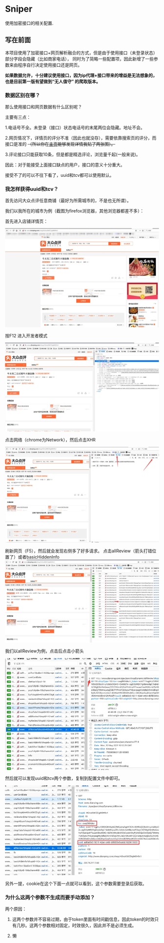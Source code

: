 # Sniper

使用加密接口的相关配置.

## 写在前面

本项目使用了加密接口+网页解析融合的方式，但是由于使用接口（未登录状态）部分字段会隐藏（比如商家电话），
同时为了简略一些配置项，因此新增了一些参数来由程序自行决定使用接口还是网页。

**如果数据允许，十分建议使用接口，因为ip代理+接口带来的增益是无法想象的，也是目前第一版有望做到“无人值守”
的爬取版本。**

### 数据区别在哪？

那么使用接口和网页数据有什么区别呢？

主要有三点：

1.电话号不全。未登录（接口）状态电话号的末尾两位会隐藏。地址不会。

2.网页情况下，详情页的评分不准（因此也就没存），需要依靠搜索页的评分，而接口是准的 
~~（所以你在[主页](https://github.com/Sniper970119/dianping_spider#%E5%95%86%E5%AE%B6%E8%AF%A6%E6%83%85%E9%A1%B5%E5%B1%95%E7%A4%BA )能够发现详情我贴了两张图）。~~

3.评论接口只能获取10条，但是都是精选评论，浏览量千起(一般来说)。

因此：对于能接受上面接口缺点的用户，接口的意义十分重大。

接受不了的可以不往下看了，uuid和tcv都可以使用默认。

### 我怎样获得uuid和tcv？

首先访问大众点评任意商铺（最好为所需城市的，不是也无所谓）。

我们以我所在的城市为例（截图为firefox浏览器，其他浏览器都差不多）：

首先进入店铺详情页：

![image](../imgs/show1.jpg)

按F12 进入开发者模式

![image](../imgs/show2.jpg)

点击网络（chrome为Network），然后点击XHR

![image](../imgs/show3.jpg)

刷新网页（F5），然后就会发现右侧多了好多请求。
点击allReview（箭头打错位置了）或者basicHiddenInfo
![image](../imgs/show4.jpg)

我们以allReview为例，点击后点击小箭头

![image](../imgs/show5.jpg)

然后就可以发现uuid和tcv两个参数，复制到配置文件中即可。

![image](../imgs/show6.jpg)

另外一提，cookie在这个下面一点就可以看到，这个参数需要登录后获取。

### 为什么这两个参数不生成而要手动添加？

两个原因：

1. 这两个参数并不容易过期，由于token里面有时间戳信息，因此token的时效只有几秒。这两个参数相对固定，时效很久，因此并不是必须生成。

2. 懒
